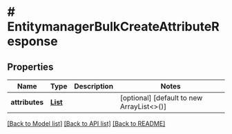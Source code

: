 # # EntitymanagerBulkCreateAttributeResponse


## Properties 


Name | Type | Description | Notes
------------ | ------------- | ------------- | -------------
**attributes**| [**List<EntitymanagerAttribute>**](EntitymanagerAttribute.md) |   | [optional] [default to new ArrayList<>()]


[[Back to Model list]](../../README.md#models) [[Back to API list]](../../README.md#endpoints) [[Back to README]](../../README.md)

